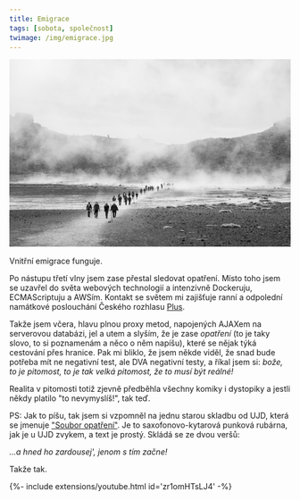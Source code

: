 ```yaml
---
title: Emigrace
tags: [sobota, společnost]
twimage: /img/emigrace.jpg
---
```


![cover](/img/emigrace.jpg)

Vnitřní emigrace funguje.

Po nástupu třetí vlny jsem zase přestal sledovat opatření. Místo toho jsem se uzavřel do světa webových technologií a intenzivně Dockeruju, ECMAScriptuju a AWSím. Kontakt se světem mi zajišťuje ranní a odpolední namátkové poslouchání Českého rozhlasu [Plus](https://den1.cz/2021/02/04/plus.html).

Takže jsem včera, hlavu plnou proxy metod, napojených AJAXem na serverovou databázi, jel a utem a slyším, že je zase _opatření_ (to je taky slovo, to si poznamenám a něco o něm napíšu), které se nějak týká cestování přes hranice. Pak mi bliklo, že jsem někde viděl, že snad bude potřeba mít ne negativní test, ale DVA negativní testy, a říkal jsem si: _bože, to je pitomost, to je tak velká pitomost, že to musí být reálné!_

Realita v pitomosti totiž zjevně předběhla všechny komiky i dystopiky a jestli někdy platilo "to nevymyslíš!", tak teď.

PS: Jak to píšu, tak jsem si vzpomněl na jednu starou skladbu od UJD, která se jmenuje ["Soubor opatření"](https://www.youtube.com/watch?v=zr1omHTsLJ4). Je to saxofonovo-kytarová punková rubárna, jak je u UJD zvykem, a text je prostý. Skládá se ze dvou veršů:

_...a hned ho zardousej', jenom s tím začne!_

Takže tak.

<div>{%- include extensions/youtube.html id='zr1omHTsLJ4' -%}</div>